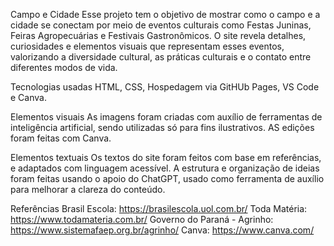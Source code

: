 Campo e Cidade
 Esse projeto tem o objetivo de mostrar como o campo e a cidade se conectam por meio de eventos culturais como Festas Juninas, Feiras Agropecuárias e Festivais Gastronômicos. O site revela
 detalhes, curiosidades e elementos visuais que representam esses eventos, valorizando a diversidade cultural, as práticas culturais e o contato entre diferentes modos de vida.

 Tecnologias usadas
 HTML, CSS, Hospedagem via GitHUb Pages, VS Code e Canva.

 Elementos visuais
 As imagens foram criadas com auxílio de ferramentas de inteligência artificial, sendo utilizadas só para fins ilustrativos. AS edições foram feitas com Canva. 

 Elementos textuais 
 Os textos do site foram feitos com base em referências, e adaptados com linguagem acessível. 
 A estrutura e organização de ideias foram feitas usando o apoio do ChatGPT, usado como ferramenta de auxílio para melhorar a clareza do conteúdo.

 Referências 
 Brasil Escola: https://brasilescola.uol.com.br/ 
 Toda Matéria: https://www.todamateria.com.br/
 Governo do Paraná - Agrinho: https://www.sistemafaep.org.br/agrinho/
 Canva: https://www.canva.com/

